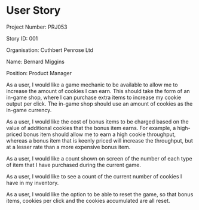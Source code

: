 # User Story

Project Number: PRJ053

Story ID: 001

Organisation: Cuthbert Penrose Ltd

Name: Bernard Miggins

Position: Product Manager


As a user, I would like a game mechanic to be available to allow me to increase the amount of cookies I can earn. This should take the form of an in-game shop, where I can purchase extra items to increase my cookie output per click. The in-game shop should use an amount of cookies as the in-game currency. 

As a user, I would like the cost of bonus items to be charged based on the value of additional cookies that the bonus item earns. For example, a high-priced bonus item should allow me to earn a high cookie throughput, whereas a bonus item that is keenly priced will increase the throughput, but at a lesser rate than a more expensive bonus item.

As a user, I would like a count shown on screen of the number of each type of item that I have purchased during the current game. 

As a user, I would like to see a count of the current number of cookies I have in my inventory.

As a user, I would like the option to be able to reset the game, so that bonus items, cookies per click and the cookies accumulated are all reset.


